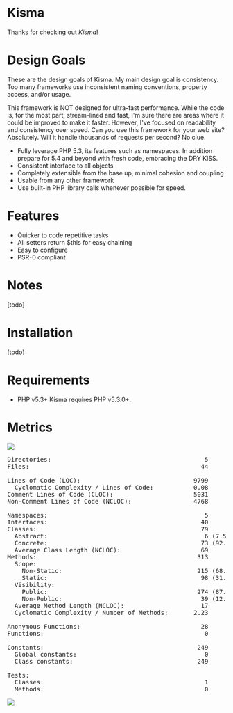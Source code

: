 Kisma
===============================
Thanks for checking out *Kisma*!

Design Goals
============

These are the design goals of Kisma. My main design goal is consistency. Too many frameworks use inconsistent naming conventions, property access, and/or usage.

This framework is NOT designed for ultra-fast performance. While the code is, for the most part, stream-lined and fast, I'm sure there are areas where it could be improved to make it faster. However, I've focused on readability and consistency over speed. Can you use this framework for your web site? Absolutely. Will it handle thousands of requests per second? No clue.

* Fully leverage PHP 5.3, its features such as namespaces. In addition prepare for 5.4 and beyond with fresh code, embracing the DRY KISS.
* Consistent interface to all objects
* Completely extensible from the base up, minimal cohesion and coupling
* Usable from any other framework
* Use built-in PHP library calls whenever possible for speed.

Features
========

* Quicker to code repetitive tasks
* All setters return $this for easy chaining
* Easy to configure
* PSR-0 compliant

Notes
=====
[todo]

Installation
============
[todo]

Requirements
============
* PHP v5.3+
 Kisma requires PHP v5.3.0+.

Metrics
==============

![](https://github.com/Pogostick/Kisma/raw/master/assets/jdepend.png) 


<pre>
Directories:                                          5
Files:                                               44

Lines of Code (LOC):                               9799
  Cyclomatic Complexity / Lines of Code:           0.08
Comment Lines of Code (CLOC):                      5031
Non-Comment Lines of Code (NCLOC):                 4768

Namespaces:                                           5
Interfaces:                                          40
Classes:                                             79
  Abstract:                                           6 (7.59%)
  Concrete:                                          73 (92.41%)
  Average Class Length (NCLOC):                      69
Methods:                                            313
  Scope:
    Non-Static:                                     215 (68.69%)
    Static:                                          98 (31.31%)
  Visibility:
    Public:                                         274 (87.54%)
    Non-Public:                                      39 (12.46%)
  Average Method Length (NCLOC):                     17
  Cyclomatic Complexity / Number of Methods:       2.23

Anonymous Functions:                                 28
Functions:                                            0

Constants:                                          249
  Global constants:                                   0
  Class constants:                                  249

Tests:
  Classes:                                            1
  Methods:                                            0
</pre>

![](https://github.com/Pogostick/Kisma/raw/master/assets/pyramid.png) 
